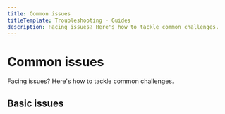 ```yaml
---
title: Common issues
titleTemplate: Troubleshooting - Guides
description: Facing issues? Here's how to tackle common challenges.
---
```


# Common issues

Facing issues?
Here's how to tackle common challenges.

## Basic issues
